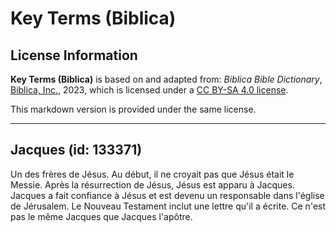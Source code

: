 # Key Terms (Biblica)

## License Information

**Key Terms (Biblica)** is based on and adapted from: _Biblica Bible Dictionary_, [Biblica, Inc.](https://www.biblica.com/), 2023, which is licensed under a [CC BY-SA 4.0 license](https://creativecommons.org/licenses/by-sa/4.0/legalcode.en).

This markdown version is provided under the same license.



--------------------------------

## Jacques (id: 133371)

Un des frères de Jésus. Au début, il ne croyait pas que Jésus était le Messie. Après la résurrection de Jésus, Jésus est apparu à Jacques. Jacques a fait confiance à Jésus et est devenu un responsable dans l'église de Jérusalem. Le Nouveau Testament inclut une lettre qu'il a écrite. Ce n'est pas le même Jacques que Jacques l'apôtre.


